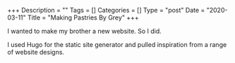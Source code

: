 +++
Description = ""
Tags = []
Categories = []
Type = "post"
Date = "2020-03-11"
Title = "Making Pastries By Grey"
+++

I wanted to make my brother a new website. So I did.

I used Hugo for the static site generator and pulled inspiration from a range of website designs.
